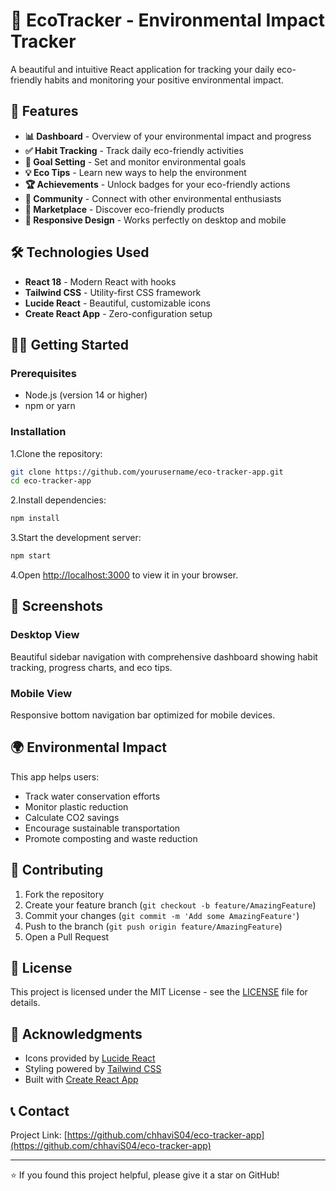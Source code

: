 # 🌱 EcoTracker - Environmental Impact Tracker

A beautiful and intuitive React application for tracking your daily eco-friendly habits and monitoring your positive environmental impact.

## 🚀 Features

- **📊 Dashboard** - Overview of your environmental impact and progress
- **✅ Habit Tracking** - Track daily eco-friendly activities
- **🎯 Goal Setting** - Set and monitor environmental goals
- **💡 Eco Tips** - Learn new ways to help the environment
- **🏆 Achievements** - Unlock badges for your eco-friendly actions
- **👥 Community** - Connect with other environmental enthusiasts
- **🛒 Marketplace** - Discover eco-friendly products
- **📱 Responsive Design** - Works perfectly on desktop and mobile

## 🛠️ Technologies Used

- **React 18** - Modern React with hooks
- **Tailwind CSS** - Utility-first CSS framework
- **Lucide React** - Beautiful, customizable icons
- **Create React App** - Zero-configuration setup

## 🏃‍♂️ Getting Started

### Prerequisites
- Node.js (version 14 or higher)
- npm or yarn

### Installation

1.Clone the repository:
```bash
git clone https://github.com/yourusername/eco-tracker-app.git
cd eco-tracker-app
```

2.Install dependencies:
```bash
npm install
```

3.Start the development server:
```bash
npm start
```

4.Open [http://localhost:3000](http://localhost:3000) to view it in your browser.

## 📱 Screenshots

### Desktop View
Beautiful sidebar navigation with comprehensive dashboard showing habit tracking, progress charts, and eco tips.

### Mobile View
Responsive bottom navigation bar optimized for mobile devices.

## 🌍 Environmental Impact

This app helps users:
- Track water conservation efforts
- Monitor plastic reduction
- Calculate CO2 savings
- Encourage sustainable transportation
- Promote composting and waste reduction

## 🤝 Contributing

1. Fork the repository
2. Create your feature branch (`git checkout -b feature/AmazingFeature`)
3. Commit your changes (`git commit -m 'Add some AmazingFeature'`)
4. Push to the branch (`git push origin feature/AmazingFeature`)
5. Open a Pull Request

## 📝 License

This project is licensed under the MIT License - see the [LICENSE](LICENSE) file for details.

## 🙏 Acknowledgments

- Icons provided by [Lucide React](https://lucide.dev/)
- Styling powered by [Tailwind CSS](https://tailwindcss.com/)
- Built with [Create React App](https://create-react-app.dev/)

## 📞 Contact

Project Link: [https://github.com/chhaviS04/eco-tracker-app](https://github.com/chhaviS04/eco-tracker-app)

---

⭐ If you found this project helpful, please give it a star on GitHub!
